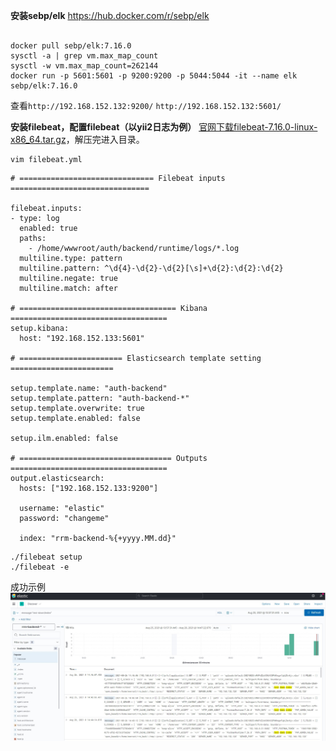 **安装sebp/elk**
https://hub.docker.com/r/sebp/elk
```

docker pull sebp/elk:7.16.0
sysctl -a | grep vm.max_map_count
sysctl -w vm.max_map_count=262144
docker run -p 5601:5601 -p 9200:9200 -p 5044:5044 -it --name elk sebp/elk:7.16.0
```
查看`http://192.168.152.132:9200/` `http://192.168.152.132:5601/`

**安装filebeat，配置filebeat（以yii2日志为例）**
[官网下载filebeat-7.16.0-linux-x86_64.tar.gz](https://www.elastic.co/cn/downloads/past-releases#filebeat)，解压完进入目录。
```
vim filebeat.yml
```
```
# ============================== Filebeat inputs ===============================

filebeat.inputs:
- type: log
  enabled: true
  paths:
    - /home/wwwroot/auth/backend/runtime/logs/*.log
  multiline.type: pattern
  multiline.pattern: ^\d{4}-\d{2}-\d{2}[\s]+\d{2}:\d{2}:\d{2}
  multiline.negate: true
  multiline.match: after

# =================================== Kibana ===================================
setup.kibana:
  host: "192.168.152.133:5601"

# ======================= Elasticsearch template setting =======================

setup.template.name: "auth-backend"
setup.template.pattern: "auth-backend-*"
setup.template.overwrite: true
setup.template.enabled: false

setup.ilm.enabled: false

# ================================== Outputs ===================================
output.elasticsearch:
  hosts: ["192.168.152.133:9200"]

  username: "elastic"
  password: "changeme"

  index: "rrm-backend-%{+yyyy.MM.dd}"
```
```
./filebeat setup
./filebeat -e
```
成功示例
![](../images/elk展示.jpg)

